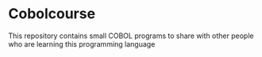 # Cobolcourse
This repository contains small COBOL programs to share with other people who are learning this programming language 
